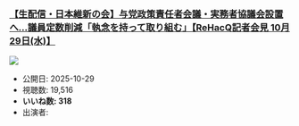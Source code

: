 ### [【生配信・日本維新の会】与党政策責任者会議・実務者協議会設置へ…議員定数削減「執念を持って取り組む」【ReHacQ記者会見 10月29日(水)】](https://www.youtube.com/watch?v=-vaJOW2JarA)
[![](https://img.youtube.com/vi/-vaJOW2JarA/sddefault.jpg)](https://www.youtube.com/watch?v=-vaJOW2JarA)
-   公開日: 2025-10-29
-   視聴数: 19,516
-   **いいね数: 318**
-   出演者: 
